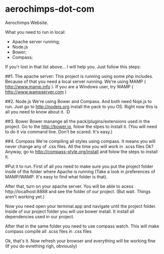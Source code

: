 aerochimps-dot-com
==================

Aerochimps Website.

What you need to run in local:
- Apache server running;
- Node.js
- Bower;
- Compass;

If you'r lost in that list above... I will help you. Just follow this steps:

##1. The apache server:
This project is running using some php includes. Because of that you need a local server running.
We're using MAMP ( http://www.mamp.info ). If you are a Windows user, try WAMP ( http://www.wampserver.com )

##2. Node.js
We're using Bower and Compass. And both need Noje.js to run. Just go to http://nodejs.org install the pack to you OS. Right now this is all you need to know about it. :D

##3. Bower
Bower manange all the pack/plugins/extensions used in the project.
Go to the http://bower.io, folow the stpes to install it. (You will need to do it via command line. Don't be scared. It's easy.)

##4. Compass
We're compiling all styles using compass. It means you will never change any of .css files. All the time you will work in .scss files Ok?
Anyway, go to http://compass-style.org/install and folow the steps to install it.


#Put it to run.
First of all you need to make sure you put the project folder insde of the folder where Apache is running (Take a look in preferences of MAMP/WAMP. It's easy to find what folder is that).

After that, turn on your apache server.
You will be able to acess http://localhost:8888 and see  the folder of our project. (But wait. Things aren't working yet.)

Now you need open your terminal.app and navigate until the project folder.
Inside of our project folder you will use bower install.
It install all dependencies used in our project.

After that in the same folder you need to use compass watch.
This will make compass compile all .scss files in .css files

Ok, that's it. Now refresh your browser and everything will be working fine (If you do evrething righ, obviously)